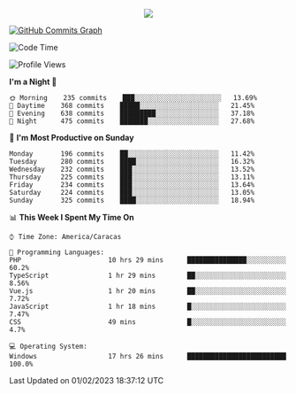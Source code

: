 <p align="center">
  <a href="http://www.github.com/thevacs">
    <img src="https://github-readme-streak-stats.herokuapp.com/?user=thevacs&stroke=ffffff&background=1c1917&ring=0891b2&fire=0891b2&currStreakNum=ffffff&currStreakLabel=0891b2&sideNums=ffffff&sideLabels=ffffff&dates=ffffff&hide_border=true" />
  </a>
  
  <a href="http://www.github.com/thevacs"><img src="https://github-readme-activity-graph.cyclic.app/graph?username=thevacs&bg_color=000000&color=ffffff&line=ff0000&point=ebebeb&area=true&hide_border=true" alt="GitHub Commits Graph" /></a>
  
</p>

<!--START_SECTION:waka-->
![Code Time](http://img.shields.io/badge/Code%20Time-1%2C095%20hrs%2043%20mins-blue)

![Profile Views](http://img.shields.io/badge/Profile%20Views-0-blue)

**I'm a Night 🦉** 

```text
🌞 Morning    235 commits    ███░░░░░░░░░░░░░░░░░░░░░░   13.69% 
🌆 Daytime    368 commits    █████░░░░░░░░░░░░░░░░░░░░   21.45% 
🌃 Evening    638 commits    █████████░░░░░░░░░░░░░░░░   37.18% 
🌙 Night      475 commits    ███████░░░░░░░░░░░░░░░░░░   27.68%

```
📅 **I'm Most Productive on Sunday** 

```text
Monday       196 commits    ██░░░░░░░░░░░░░░░░░░░░░░░   11.42% 
Tuesday      280 commits    ████░░░░░░░░░░░░░░░░░░░░░   16.32% 
Wednesday    232 commits    ███░░░░░░░░░░░░░░░░░░░░░░   13.52% 
Thursday     225 commits    ███░░░░░░░░░░░░░░░░░░░░░░   13.11% 
Friday       234 commits    ███░░░░░░░░░░░░░░░░░░░░░░   13.64% 
Saturday     224 commits    ███░░░░░░░░░░░░░░░░░░░░░░   13.05% 
Sunday       325 commits    ████░░░░░░░░░░░░░░░░░░░░░   18.94%

```


📊 **This Week I Spent My Time On** 

```text
⌚︎ Time Zone: America/Caracas

💬 Programming Languages: 
PHP                      10 hrs 29 mins      ███████████████░░░░░░░░░░   60.2% 
TypeScript               1 hr 29 mins        ██░░░░░░░░░░░░░░░░░░░░░░░   8.56% 
Vue.js                   1 hr 20 mins        ██░░░░░░░░░░░░░░░░░░░░░░░   7.72% 
JavaScript               1 hr 18 mins        █░░░░░░░░░░░░░░░░░░░░░░░░   7.47% 
CSS                      49 mins             █░░░░░░░░░░░░░░░░░░░░░░░░   4.7%

💻 Operating System: 
Windows                  17 hrs 26 mins      █████████████████████████   100.0%

```


 Last Updated on 01/02/2023 18:37:12 UTC
<!--END_SECTION:waka-->
